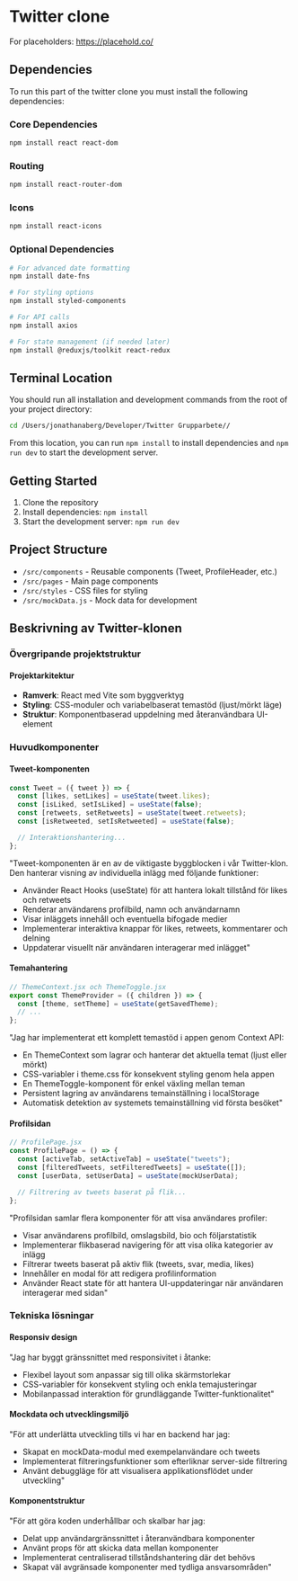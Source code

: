 # Twitter clone

For placeholders: https://placehold.co/

## Dependencies

To run this part of the twitter clone you must install the following dependencies:

### Core Dependencies

```bash
npm install react react-dom
```

### Routing

```bash
npm install react-router-dom
```

### Icons

```bash
npm install react-icons
```

### Optional Dependencies

```bash
# For advanced date formatting
npm install date-fns

# For styling options
npm install styled-components

# For API calls
npm install axios

# For state management (if needed later)
npm install @reduxjs/toolkit react-redux
```

## Terminal Location

You should run all installation and development commands from the root of your project directory:

```bash
cd /Users/jonathanaberg/Developer/Twitter Grupparbete//
```

From this location, you can run `npm install` to install dependencies and `npm run dev` to start the development server.

## Getting Started

1. Clone the repository
2. Install dependencies: `npm install`
3. Start the development server: `npm run dev`

## Project Structure

- `/src/components` - Reusable components (Tweet, ProfileHeader, etc.)
- `/src/pages` - Main page components
- `/src/styles` - CSS files for styling
- `/src/mockData.js` - Mock data for development

## Beskrivning av Twitter-klonen

### Övergripande projektstruktur

#### Projektarkitektur

- **Ramverk**: React med Vite som byggverktyg
- **Styling**: CSS-moduler och variabelbaserat temastöd (ljust/mörkt läge)
- **Struktur**: Komponentbaserad uppdelning med återanvändbara UI-element

### Huvudkomponenter

#### Tweet-komponenten

```jsx
const Tweet = ({ tweet }) => {
  const [likes, setLikes] = useState(tweet.likes);
  const [isLiked, setIsLiked] = useState(false);
  const [retweets, setRetweets] = useState(tweet.retweets);
  const [isRetweeted, setIsRetweeted] = useState(false);

  // Interaktionshantering...
};
```

"Tweet-komponenten är en av de viktigaste byggblocken i vår Twitter-klon. Den hanterar visning av individuella inlägg med följande funktioner:

- Använder React Hooks (useState) för att hantera lokalt tillstånd för likes och retweets
- Renderar användarens profilbild, namn och användarnamn
- Visar inläggets innehåll och eventuella bifogade medier
- Implementerar interaktiva knappar för likes, retweets, kommentarer och delning
- Uppdaterar visuellt när användaren interagerar med inlägget"

#### Temahantering

```jsx
// ThemeContext.jsx och ThemeToggle.jsx
export const ThemeProvider = ({ children }) => {
  const [theme, setTheme] = useState(getSavedTheme);
  // ...
};
```

"Jag har implementerat ett komplett temastöd i appen genom Context API:

- En ThemeContext som lagrar och hanterar det aktuella temat (ljust eller mörkt)
- CSS-variabler i theme.css för konsekvent styling genom hela appen
- En ThemeToggle-komponent för enkel växling mellan teman
- Persistent lagring av användarens temainställning i localStorage
- Automatisk detektion av systemets temainställning vid första besöket"

#### Profilsidan

```jsx
// ProfilePage.jsx
const ProfilePage = () => {
  const [activeTab, setActiveTab] = useState("tweets");
  const [filteredTweets, setFilteredTweets] = useState([]);
  const [userData, setUserData] = useState(mockUserData);

  // Filtrering av tweets baserat på flik...
};
```

"Profilsidan samlar flera komponenter för att visa användares profiler:

- Visar användarens profilbild, omslagsbild, bio och följarstatistik
- Implementerar flikbaserad navigering för att visa olika kategorier av inlägg
- Filtrerar tweets baserat på aktiv flik (tweets, svar, media, likes)
- Innehåller en modal för att redigera profilinformation
- Använder React state för att hantera UI-uppdateringar när användaren interagerar med sidan"

### Tekniska lösningar

#### Responsiv design

"Jag har byggt gränssnittet med responsivitet i åtanke:

- Flexibel layout som anpassar sig till olika skärmstorlekar
- CSS-variabler för konsekvent styling och enkla temajusteringar
- Mobilanpassad interaktion för grundläggande Twitter-funktionalitet"

#### Mockdata och utvecklingsmiljö

"För att underlätta utveckling tills vi har en backend har jag:

- Skapat en mockData-modul med exempelanvändare och tweets
- Implementerat filtreringsfunktioner som efterliknar server-side filtrering
- Använt debuggläge för att visualisera applikationsflödet under utveckling"

#### Komponentstruktur

"För att göra koden underhållbar och skalbar har jag:

- Delat upp användargränssnittet i återanvändbara komponenter
- Använt props för att skicka data mellan komponenter
- Implementerat centraliserad tillståndshantering där det behövs
- Skapat väl avgränsade komponenter med tydliga ansvarsområden"
